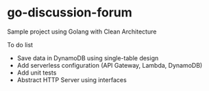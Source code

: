 # go-discussion-forum

Sample project using Golang with Clean Architecture

To do list

* Save data in DynamoDB using single-table design
* Add serverless configuration (API Gateway, Lambda, DynamoDB)
* Add unit tests
* Abstract HTTP Server using interfaces
